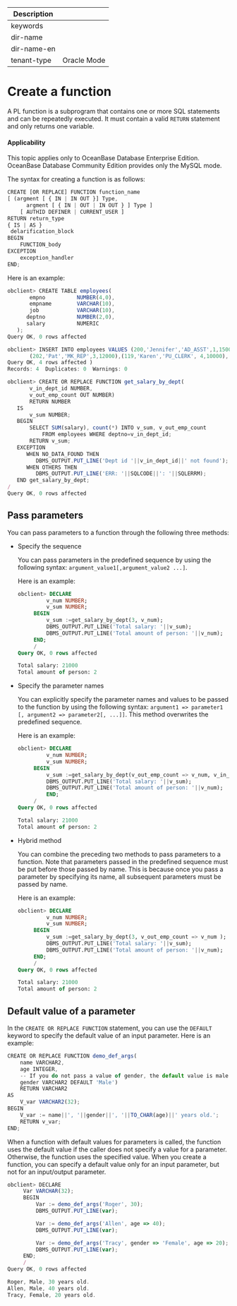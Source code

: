 | Description   |                 |
|---------------|-----------------|
| keywords      |                 |
| dir-name      |                 |
| dir-name-en   |                 |
| tenant-type   | Oracle Mode     |

# Create a function

A PL function is a subprogram that contains one or more SQL statements and can be repeatedly executed. It must contain a valid `RETURN` statement and only returns one variable.

  <main id="notice" >
    <h4>Applicability</h4>
    <p>This topic applies only to OceanBase Database Enterprise Edition. OceanBase Database Community Edition provides only the MySQL mode. </p>
  </main>

The syntax for creating a function is as follows:

```javascript
CREATE [OR REPLACE] FUNCTION function_name
[ (argment [ { IN | IN OUT }] Type,
      argment [ { IN | OUT | IN OUT } ] Type ]
    [ AUTHID DEFINER | CURRENT_USER ]
RETURN return_type
{ IS | AS }
 delarification_block
BEGIN
    FUNCTION_body
EXCEPTION
    exception_handler
END;
```



Here is an example:

```javascript
obclient> CREATE TABLE employees(  
       empno          NUMBER(4,0),  
       empname        VARCHAR(10),  
       job            VARCHAR(10),   
      deptno          NUMBER(2,0),
      salary          NUMERIC  
   );
Query OK, 0 rows affected

obclient> INSERT INTO employees VALUES (200,'Jennifer','AD_ASST',1,15000),
       (202,'Pat','MK_REP',3,12000),(119,'Karen','PU_CLERK', 4,10000),(201,'Michael','MK_MAN',3,9000);
Query OK, 4 rows affected )
Records: 4  Duplicates: 0  Warnings: 0

obclient> CREATE OR REPLACE FUNCTION get_salary_by_dept(
       v_in_dept_id NUMBER,
       v_out_emp_count OUT NUMBER)
       RETURN NUMBER
   IS
       v_sum NUMBER;
   BEGIN
       SELECT SUM(salary), count(*) INTO v_sum, v_out_emp_count
           FROM employees WHERE deptno=v_in_dept_id;
       RETURN v_sum;
   EXCEPTION
      WHEN NO_DATA_FOUND THEN
         DBMS_OUTPUT.PUT_LINE('Dept id '||v_in_dept_id||' not found');
      WHEN OTHERS THEN
         DBMS_OUTPUT.PUT_LINE('ERR: '||SQLCODE||': '||SQLERRM);
   END get_salary_by_dept;
/
Query OK, 0 rows affected
```



Pass parameters
--------------------------

You can pass parameters to a function through the following three methods:

* Specify the sequence

   You can pass parameters in the predefined sequence by using the following syntax: `argument_value1[,argument_value2 ...]`.

   Here is an example:

   ```sql
   obclient> DECLARE
            v_num NUMBER;
            v_sum NUMBER;
        BEGIN
            v_sum :=get_salary_by_dept(3, v_num);
            DBMS_OUTPUT.PUT_LINE('Total salary: '||v_sum);
            DBMS_OUTPUT.PUT_LINE('Total amount of person: '||v_num);
        END;
        /
   Query OK, 0 rows affected

   Total salary: 21000
   Total amount of person: 2
   ```




* Specify the parameter names

   You can explicitly specify the parameter names and values to be passed to the function by using the following syntax: `argument1 => parameter1 [, argument2 => parameter2[, ...]]`. This method overwrites the predefined sequence.

   Here is an example:

   ```sql
   obclient> DECLARE
            v_num NUMBER;
            v_sum NUMBER;
        BEGIN
            v_sum :=get_salary_by_dept(v_out_emp_count => v_num, v_in_dept_id => 3 );
            DBMS_OUTPUT.PUT_LINE('Total salary: '||v_sum);
            DBMS_OUTPUT.PUT_LINE('Total amount of person: '||v_num);
            END;
        /
   Query OK, 0 rows affected

   Total salary: 21000
   Total amount of person: 2
   ```



* Hybrid method

   You can combine the preceding two methods to pass parameters to a function. Note that parameters passed in the predefined sequence must be put before those passed by name. This is because once you pass a parameter by specifying its name, all subsequent parameters must be passed by name.

   Here is an example:

   ```sql
   obclient> DECLARE
            v_num NUMBER;
            v_sum NUMBER;
        BEGIN
            v_sum :=get_salary_by_dept(3, v_out_emp_count => v_num );
            DBMS_OUTPUT.PUT_LINE('Total salary: '||v_sum);
            DBMS_OUTPUT.PUT_LINE('Total amount of person: '||v_num);
        END;
        /
   Query OK, 0 rows affected

   Total salary: 21000
   Total amount of person: 2
   ```






Default value of a parameter
--------------------------

In the `CREATE OR REPLACE FUNCTION` statement, you can use the `DEFAULT` keyword to specify the default value of an input parameter. Here is an example:

```javascript
CREATE OR REPLACE FUNCTION demo_def_args(
    name VARCHAR2,
    age INTEGER,
    -- If you do not pass a value of gender, the default value is male.
    gender VARCHAR2 DEFAULT 'Male')
    RETURN VARCHAR2
AS
    V_var VARCHAR2(32);
BEGIN
    V_var := name||', '||gender||', '||TO_CHAR(age)||' years old.';
    RETURN v_var;
END;
```



When a function with default values for parameters is called, the function uses the default value if the caller does not specify a value for a parameter. Otherwise, the function uses the specified value. When you create a function, you can specify a default value only for an input parameter, but not for an input/output parameter.

```javascript
obclient> DECLARE
     Var VARCHAR(32);
     BEGIN
         Var := demo_def_args('Roger', 30);
         DBMS_OUTPUT.PUT_LINE(var);

         Var := demo_def_args('Allen', age => 40);
         DBMS_OUTPUT.PUT_LINE(var);

         Var := demo_def_args('Tracy', gender => 'Female', age => 20);
         DBMS_OUTPUT.PUT_LINE(var);
     END;
     /
Query OK, 0 rows affected

Roger, Male, 30 years old.
Allen, Male, 40 years old.
Tracy, Female, 20 years old.
```


